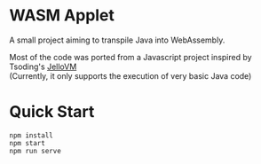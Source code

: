 # WASM Applet

A small project aiming to transpile Java into WebAssembly.

Most of the code was ported from a Javascript project inspired by Tsoding's [JelloVM](https://github.com/tsoding/JelloVM)<br>
(Currently, it only supports the execution of very basic Java code)

# Quick Start

```shell
npm install
npm start
npm run serve
```